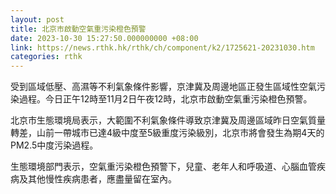 ```yaml
---
layout: post
title: 北京市啟動空氣重污染橙色預警
date: 2023-10-30 15:27:50.000000000 +08:00
link: https://news.rthk.hk/rthk/ch/component/k2/1725621-20231030.htm
categories: rthk
---
```


受到區域低壓、高濕等不利氣象條件影響，京津冀及周邊地區正發生區域性空氣污染過程。今日正午12時至11月2日午夜12時，北京市啟動空氣重污染橙色預警。

北京市生態環境局表示，大範圍不利氣象條件導致京津冀及周邊區域昨日空氣質量轉差，山前一帶城市已達4級中度至5級重度污染級別，北京市將會發生為期4天的PM2.5中度污染過程。

生態環境部門表示，空氣重污染橙色預警下，兒童、老年人和呼吸道、心腦血管疾病及其他慢性疾病患者，應盡量留在室內。
